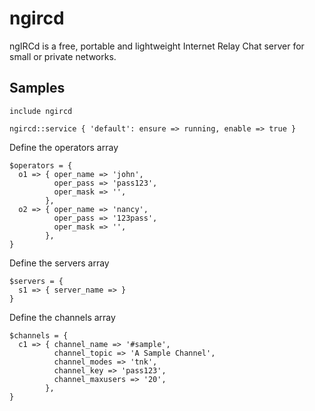 ngircd
======

ngIRCd is a free, portable and lightweight Internet Relay Chat server for small
or private networks.

Samples
-------
```
include ngircd
```
```
ngircd::service { 'default': ensure => running, enable => true }
```
Define the operators array
```
$operators = {
  o1 => { oper_name => 'john',
          oper_pass => 'pass123',
          oper_mask => '',
        },
  o2 => { oper_name => 'nancy',
          oper_pass => '123pass',
          oper_mask => '',
        },
}
```
Define the servers array
```
$servers = {
  s1 => { server_name => }
}
```
Define the channels array
```
$channels = {
  c1 => { channel_name => '#sample',
          channel_topic => 'A Sample Channel',
          channel_modes => 'tnk',
          channel_key => 'pass123',
          channel_maxusers => '20',
        },
}
```